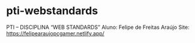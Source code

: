 # pti-webstandards
 PTI – DISCIPLINA “WEB STANDARDS”
Aluno: Felipe de Freitas Araújo
Site: https://felipearaujopcgamer.netlify.app/